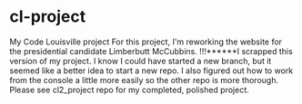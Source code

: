 # cl-project
My Code Louisville project
For this project, I'm reworking the website for the presidential candidate Limberbutt McCubbins.
!!!******I scrapped this version of my project. I know I could have started a new branch, but it seemed like a better idea to start a new repo. I also figured out how to work from the console a little more easily so the other repo is more thorough. Please see cl2_project repo for my completed, polished project. 
